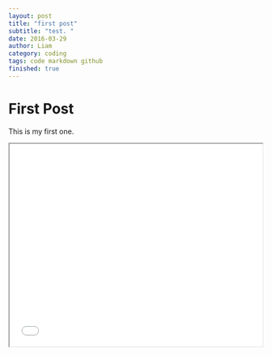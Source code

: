 ```yaml
---
layout: post
title: "first post"
subtitle: "test. "
date: 2016-03-29
author: Liam
category: coding
tags: code markdown github
finished: true
---
```


# First Post
This is my first one. 
<iframe  width="500" height="400" src="/MonthsTatSTP.html"></iframe>
